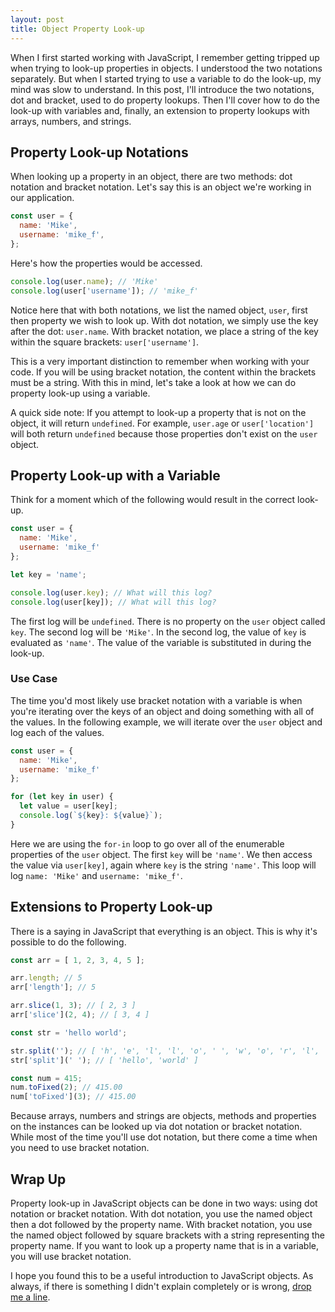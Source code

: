 ```yaml
---
layout: post
title: Object Property Look-up
---
```


When I first started working with JavaScript, I remember getting tripped up when trying to look-up properties in objects. I understood the two notations separately. But when I started trying to use a variable to do the look-up, my mind was slow to understand. In this post, I'll introduce the two notations, dot and bracket, used to do property lookups. Then I'll cover how to do the look-up with variables and, finally, an extension to property lookups with arrays, numbers, and strings.

## Property Look-up Notations
When looking up a property in an object, there are two methods: dot notation and bracket notation. Let's say this is an object we're working in our application.

```javascript
const user = {
  name: 'Mike',
  username: 'mike_f',
};
```

Here's how the properties would be accessed.

```javascript
console.log(user.name); // 'Mike'
console.log(user['username']); // 'mike_f'
```

Notice here that with both notations, we list the named object, `user`, first then property we wish to look up. With dot notation, we simply use the key after the dot: `user.name`. With bracket notation, we place a string of the key within the square brackets: `user['username']`.

This is a very important distinction to remember when working with your code. If you will be using bracket notation, the content within the brackets must be a string. With this in mind, let's take a look at how we can do property look-up using a variable. 

A quick side note: If you attempt to look-up a property that is not on the object, it will return `undefined`. For example, `user.age` or `user['location']` will both return `undefined` because those properties don't exist on the `user` object.

## Property Look-up with a Variable
Think for a moment which of the following would result in the correct look-up.

```javascript
const user = {
  name: 'Mike',
  username: 'mike_f'
};

let key = 'name';

console.log(user.key); // What will this log?
console.log(user[key]); // What will this log?
```

The first log will be `undefined`. There is no property on the `user` object called `key`. The second log will be `'Mike'`. In the second log, the value of `key` is evaluated as `'name'`. The value of the variable is substituted in during the look-up.

### Use Case

The time you'd most likely use bracket notation with a variable is when you're iterating over the keys of an object and doing something with all of the values. In the following example, we will iterate over the `user` object and log each of the values.

```javascript
const user = {
  name: 'Mike',
  username: 'mike_f'
};

for (let key in user) {
  let value = user[key];
  console.log(`${key}: ${value}`);
}
```

Here we are using the `for-in` loop to go over all of the enumerable properties of the `user` object. The first `key` will be `'name'`. We then access the value via `user[key]`, again where `key` is the string `'name'`. This loop will log `name: 'Mike'` and `username: 'mike_f'`. 

## Extensions to Property Look-up
There is a saying in JavaScript that everything is an object. This is why it's possible to do the following.

```javascript
const arr = [ 1, 2, 3, 4, 5 ];

arr.length; // 5
arr['length']; // 5

arr.slice(1, 3); // [ 2, 3 ]
arr['slice'](2, 4); // [ 3, 4 ]

const str = 'hello world';

str.split(''); // [ 'h', 'e', 'l', 'l', 'o', ' ', 'w', 'o', 'r', 'l', 'd' ]
str['split'](' '); // [ 'hello', 'world' ]

const num = 415;
num.toFixed(2); // 415.00
num['toFixed'](3); // 415.00
```

Because arrays, numbers and strings are objects, methods and properties on the instances can be looked up via dot notation or bracket notation. While most of the time you'll use dot notation, but there come a time when you need to use bracket notation. 

## Wrap Up
Property look-up in JavaScript objects can be done in two ways: using dot notation or bracket notation. With dot notation, you use the named object then a dot followed by the property name. With bracket notation, you use the named object followed by square brackets with a string representing the property name. If you want to look up a property name that is in a variable, you will use bracket notation.

I hope you found this to be a useful introduction to JavaScript objects. As always, if there is something I didn't explain completely or is wrong, [drop me a line](mailto:me@mikedoescoding.com). 
